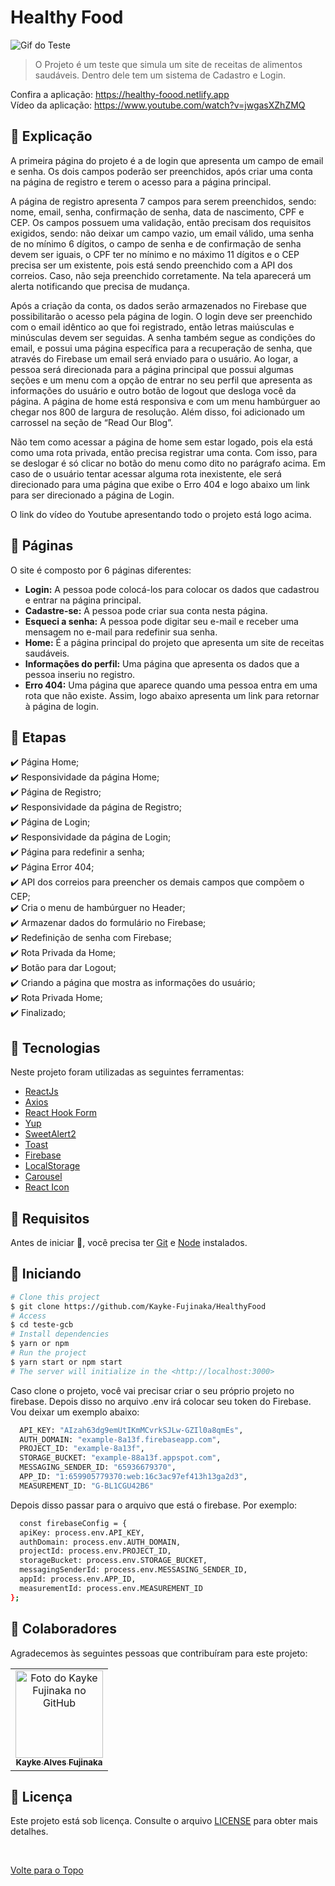# Healthy Food

<img src="./public/assets/img/Gif.gif" alt="Gif do Teste">

>  O Projeto é um teste que simula um site de receitas de alimentos saudáveis. Dentro dele tem um sistema de Cadastro e Login.

Confira a aplicação: https://healthy-foood.netlify.app <br>
Vídeo da aplicação: https://www.youtube.com/watch?v=jwgasXZhZMQ
## :page_facing_up: Explicação

A primeira página do projeto é a de login que apresenta um campo de email e senha. Os dois campos poderão ser preenchidos, após criar uma conta na página de registro e terem o acesso para a página principal.

A página de registro apresenta 7 campos para serem preenchidos, sendo: nome, email, senha, confirmação de senha, data de nascimento, CPF e CEP. Os campos possuem uma validação, então precisam dos requisitos exigidos, sendo: não deixar um campo vazio, um email válido, uma senha de no mínimo 6 dígitos, o campo de senha e de confirmação de senha devem ser iguais, o CPF ter no mínimo e no máximo 11 dígitos e o CEP precisa ser um existente, pois está sendo preenchido com a API dos correios.  Caso, não seja preenchido corretamente. Na tela aparecerá um alerta notificando que precisa de mudança.

Após a criação da conta, os dados serão armazenados no Firebase que possibilitarão o acesso pela página de login. O login deve ser preenchido com o email idêntico ao que foi registrado, então letras maiúsculas e minúsculas devem ser seguidas. A senha também segue as condições do email, e possui uma página específica para a recuperação de senha, que através do Firebase um email será enviado para o usuário. Ao logar, a pessoa será direcionada para a página principal que possui algumas seções e um menu com a opção de entrar no seu perfil que apresenta as informações do usuário e outro botão de logout que desloga você da página. A página de home está responsiva e com um menu hambúrguer ao chegar nos 800 de largura de resolução.  Além disso, foi adicionado um carrossel na seção de “Read Our Blog”.

Não tem como acessar a página de home sem estar logado, pois ela está como uma rota privada, então precisa registrar uma conta. Com isso, para se deslogar é só clicar no botão do menu como dito no parágrafo acima.
Em caso de o usuário tentar acessar alguma rota inexistente, ele será direcionado para uma página que exibe o Erro 404 e logo abaixo um link para ser direcionado a página de Login.

O link do vídeo do Youtube apresentando todo o projeto está logo acima.

## 📁 Páginas

O site é composto por 6 páginas diferentes:

- **Login:** A pessoa pode colocá-los para colocar os dados que cadastrou e entrar na página principal.
- **Cadastre-se:** A pessoa pode criar sua conta nesta página.
- **Esqueci a senha:** A pessoa pode digitar seu e-mail e receber uma mensagem no e-mail para redefinir sua senha.
- **Home:** É a página principal do projeto que apresenta um site de receitas saudáveis.
- **Informações do perfil:** Uma página que apresenta os dados que a pessoa inseriu no registro.
- **Erro 404:** Uma página que aparece quando uma pessoa entra em uma rota que não existe. Assim, logo abaixo apresenta um link para retornar à página de login.
## :dart: Etapas ##

:heavy_check_mark: Página Home;\
:heavy_check_mark: Responsividade da página Home;\
:heavy_check_mark: Página de Registro;\
:heavy_check_mark: Responsividade da página de Registro;\
:heavy_check_mark: Página de Login;\
:heavy_check_mark: Responsividade da página de Login;\
:heavy_check_mark: Página para redefinir a senha;\
:heavy_check_mark: Página Error 404;\
:heavy_check_mark: API dos correios para preencher os demais campos que compõem o CEP;\
:heavy_check_mark: Cria o menu de hambúrguer no Header;\
:heavy_check_mark: Armazenar dados do formulário no Firebase;\
:heavy_check_mark: Redefinição de senha com Firebase;\
:heavy_check_mark: Rota Privada da Home;\
:heavy_check_mark: Botão para dar Logout;\
:heavy_check_mark: Criando a página que mostra as informações do usuário;\
:heavy_check_mark: Rota Privada Home;\
:heavy_check_mark: Finalizado;

## :rocket: Tecnologias ##

Neste projeto foram utilizadas as seguintes ferramentas:

- [ReactJs](https://pt-br.reactjs.org/)
- [Axios](https://axios-http.com/docs/intro)
- [React Hook Form](https://react-hook-form.com/get-started)
- [Yup](https://www.npmjs.com/package/yup)
- [SweetAlert2](https://sweetalert.js.org/docs/)  
- [Toast](https://fkhadra.github.io/react-toastify/introduction/)
- [Firebase](https://firebase.google.com/docs?hl=pt)  
- [LocalStorage](https://developer.mozilla.org/pt-BR/docs/Web/API/Window/localStorage)
- [Carousel](https://www.npmjs.com/package/react-multi-carousel)
- [React Icon](https://react-icons.github.io/react-icons/)



## :closed_book: Requisitos ##

Antes de iniciar :checkered_flag:, você precisa ter [Git](https://git-scm.com) e [Node](https://nodejs.org/en/) instalados.

## :checkered_flag: Iniciando ##

```bash
# Clone this project
$ git clone https://github.com/Kayke-Fujinaka/HealthyFood
# Access
$ cd teste-gcb
# Install dependencies
$ yarn or npm 
# Run the project
$ yarn start or npm start 
# The server will initialize in the <http://localhost:3000>
```

Caso clone o projeto, você vai precisar criar o seu próprio projeto no firebase. Depois disso no arquivo .env irá colocar seu token do Firebase. Vou deixar um exemplo abaixo:

```bash
  API_KEY: "AIzah63dg9emUtIKmMCvrkSJLw-GZIl0a8qmEs",
  AUTH_DOMAIN: "example-8a13f.firebaseapp.com",
  PROJECT_ID: "example-8a13f",
  STORAGE_BUCKET: "example-88a13f.appspot.com",
  MESSAGING_SENDER_ID: "65936679370",
  APP_ID: "1:659905779370:web:16c3ac97ef413h13ga2d3",
  MEASUREMENT_ID: "G-BL1CGU42B6"
```

Depois disso passar para o arquivo que está o firebase. Por exemplo:

```bash
  const firebaseConfig = {
  apiKey: process.env.API_KEY,
  authDomain: process.env.AUTH_DOMAIN,
  projectId: process.env.PROJECT_ID,
  storageBucket: process.env.STORAGE_BUCKET,
  messagingSenderId: process.env.MESSASING_SENDER_ID,
  appId: process.env.APP_ID,
  measurementId: process.env.MEASUREMENT_ID
};
```

## 🤝 Colaboradores

Agradecemos às seguintes pessoas que contribuíram para este projeto:

<table>
  <tr>
    <td align="center">
      <a href="#">
        <img src="https://avatars.githubusercontent.com/u/98772000?s=400&u=80de9af672be7f75cc7a546838552cf63d5b82fe&v=4" width="140px;" alt="Foto do Kayke Fujinaka no GitHub"/><br>
        <sub>
          <b>Kayke Alves Fujinaka</b>
        </sub>
      </a>
    </td>
  </tr>
</table>

## 📝 Licença

Este projeto está sob licença. Consulte o arquivo [LICENSE](LICENSE.md) para obter mais detalhes.

&#xa0;

<a href="#top">Volte para o Topo</a>
